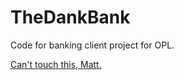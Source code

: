 # TheDankBank
Code for banking client project for OPL.

[Can't touch this, Matt.](https://www.youtube.com/watch?v=otCpCn0l4Wo#t=0m14.5s)
